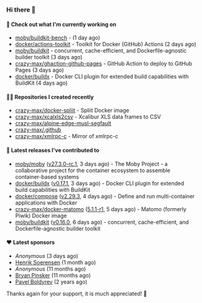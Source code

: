 ### Hi there 👋

#### 👷 Check out what I'm currently working on

- [moby/buildkit-bench](https://github.com/moby/buildkit-bench) -  (1 day ago)
- [docker/actions-toolkit](https://github.com/docker/actions-toolkit) - Toolkit for Docker (GitHub) Actions (2 days ago)
- [moby/buildkit](https://github.com/moby/buildkit) - concurrent, cache-efficient, and Dockerfile-agnostic builder toolkit (3 days ago)
- [crazy-max/ghaction-github-pages](https://github.com/crazy-max/ghaction-github-pages) - GitHub Action to deploy to GitHub Pages (3 days ago)
- [docker/buildx](https://github.com/docker/buildx) - Docker CLI plugin for extended build capabilities with BuildKit (4 days ago)

#### 👨‍💻 Repositories I created recently

- [crazy-max/docker-spliit](https://github.com/crazy-max/docker-spliit) - Spliit Docker image
- [crazy-max/xcalxls2csv](https://github.com/crazy-max/xcalxls2csv) - Xcalibur XLS data frames to CSV
- [crazy-max/alpine-edge-musl-segfault](https://github.com/crazy-max/alpine-edge-musl-segfault)
- [crazy-max/.github](https://github.com/crazy-max/.github)
- [crazy-max/xmlrpc-c](https://github.com/crazy-max/xmlrpc-c) - Mirror of xmlrpc-c

#### 🚀 Latest releases I've contributed to

- [moby/moby](https://github.com/moby/moby) ([v27.3.0-rc.1](https://github.com/moby/moby/releases/tag/v27.3.0-rc.1), 3 days ago) - The Moby Project - a collaborative project for the container ecosystem to assemble container-based systems
- [docker/buildx](https://github.com/docker/buildx) ([v0.17.1](https://github.com/docker/buildx/releases/tag/v0.17.1), 3 days ago) - Docker CLI plugin for extended build capabilities with BuildKit
- [docker/compose](https://github.com/docker/compose) ([v2.29.3](https://github.com/docker/compose/releases/tag/v2.29.3), 4 days ago) - Define and run multi-container applications with Docker
- [crazy-max/docker-matomo](https://github.com/crazy-max/docker-matomo) ([5.1.1-r1](https://github.com/crazy-max/docker-matomo/releases/tag/5.1.1-r1), 5 days ago) - Matomo (formerly Piwik) Docker image
- [moby/buildkit](https://github.com/moby/buildkit) ([v0.16.0](https://github.com/moby/buildkit/releases/tag/v0.16.0), 6 days ago) - concurrent, cache-efficient, and Dockerfile-agnostic builder toolkit

#### ❤️ Latest sponsors
- _Anonymous_ (3 days ago)
- [Henrik Soerensen](https://github.com/hsoerensen) (1 month ago)
- _Anonymous_ (11 months ago)
- [Bryan Pinsker](https://github.com/BryanPinsker) (11 months ago)
- [Pavel Boldyrev](https://github.com/bpg) (2 years ago)

Thanks again for your support, it is much appreciated! 🙏
